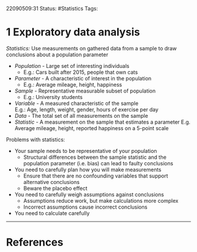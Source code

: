 22090509:31
Status:  #Statistics
Tags: 

# 1 Exploratory data analysis
*Statistics:* Use measurements on gathered data from a sample to draw conclusions about a population parameter

- *Population* - Large set of interesting individuals 
	- E.g.: Cars built after 2015, people that own cats
- *Parameter* - A characteristic of interest in the population 
	- E.g.: Average mileage, height, happiness
- *Sample* - Representative measurable subset of population 
	- E.g.: University students
- *Variable* - A measured characteristic of the sample  
	E.g.: Age, length, weight, gender, hours of exercise per day
- *Data* - The total set of all measurements on the sample  
- *Statistic* - A measurement on the sample that estimates a parameter
	E.g. Average mileage, height, reported happiness on a 5-point scale

Problems with statistics:
- Your sample needs to be representative of your population
	- Structural differences between the sample statistic and the population parameter (i.e. bias) can lead to faulty conclusions
- You need to carefully plan how you will make measurements
	- Ensure that there are no confounding variables that support alternative conclusions 
	- Beware the placebo effect
- You need to carefully weigh assumptions against conclusions
	- Assumptions reduce work, but make calculations more complex 
	- Incorrect assumptions cause incorrect conclusions
- You need to calculate carefully

---
# References